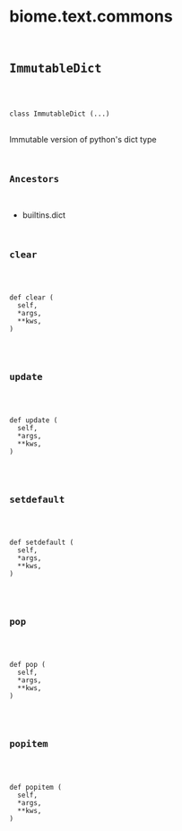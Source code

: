 # biome.text.commons <Badge text="Module"/>
<div></div>
<div></div>
<pre class="title">
 
## ImmutableDict <Badge text="Class"/>
</pre>
<pre class="language-python">
<code>
<span class="token keyword">class</span> <span class="ident">ImmutableDict</span> (...)</span>
</code>
</pre>
<p>Immutable version of python's dict type</p>
<pre class="title">


### Ancestors
</pre>
<ul class="hlist">
<li>builtins.dict</li>
</ul>
<dl>
<pre class="title">

### clear <Badge text="Method"/>
</pre>
<dt>
<div class="language-python extra-class">
<pre class="language-python">
<code>
<span class="token keyword">def</span> <span class="ident">clear</span> (</span>
  self,
  *args,
  **kws,
) 
</code>
</pre>
</div>
</dt>
<dd>
</dd>
<pre class="title">

### update <Badge text="Method"/>
</pre>
<dt>
<div class="language-python extra-class">
<pre class="language-python">
<code>
<span class="token keyword">def</span> <span class="ident">update</span> (</span>
  self,
  *args,
  **kws,
) 
</code>
</pre>
</div>
</dt>
<dd>
</dd>
<pre class="title">

### setdefault <Badge text="Method"/>
</pre>
<dt>
<div class="language-python extra-class">
<pre class="language-python">
<code>
<span class="token keyword">def</span> <span class="ident">setdefault</span> (</span>
  self,
  *args,
  **kws,
) 
</code>
</pre>
</div>
</dt>
<dd>
</dd>
<pre class="title">

### pop <Badge text="Method"/>
</pre>
<dt>
<div class="language-python extra-class">
<pre class="language-python">
<code>
<span class="token keyword">def</span> <span class="ident">pop</span> (</span>
  self,
  *args,
  **kws,
) 
</code>
</pre>
</div>
</dt>
<dd>
</dd>
<pre class="title">

### popitem <Badge text="Method"/>
</pre>
<dt>
<div class="language-python extra-class">
<pre class="language-python">
<code>
<span class="token keyword">def</span> <span class="ident">popitem</span> (</span>
  self,
  *args,
  **kws,
) 
</code>
</pre>
</div>
</dt>
<dd>
</dd>
</dl>